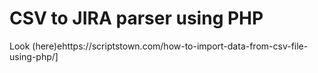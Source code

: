 # CSV to JIRA parser using PHP

Look (here)ehttps://scriptstown.com/how-to-import-data-from-csv-file-using-php/]
